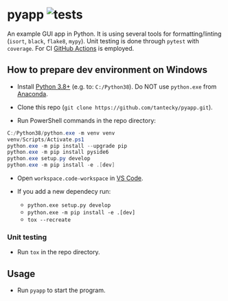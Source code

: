 # pyapp ![tests](https://github.com/tantecky/pyapp/actions/workflows/tests.yml/badge.svg)

An example GUI app in Python. It is using several tools for formatting/linting (`isort`, `black`, `flake8`, `mypy`). Unit testing is done through `pytest` with `coverage`. For CI [GitHub Actions](https://docs.github.com/en/actions) is employed.

## How to prepare dev environment on Windows

- Install [Python 3.8+](https://www.python.org/ftp/python/3.8.10/python-3.8) (e.g. to: `C:/Python38`). Do NOT use `python.exe` from [Anaconda](https://www.anaconda.com/products/individual).

- Clone this repo (`git clone https://github.com/tantecky/pyapp.git`).

- Run PowerShell commands in the repo directory:

```powershell
C:/Python38/python.exe -m venv venv
venv/Scripts/Activate.ps1
python.exe -m pip install --upgrade pip
python.exe -m pip install pyside6
python.exe setup.py develop
python.exe -m pip install -e .[dev]
```

- Open `workspace.code-workspace` in [VS Code](https://code.visualstudio.com/).

- If you add a new dependecy run:
  - `python.exe setup.py develop`
  - `python.exe -m pip install -e .[dev]`
  - `tox --recreate`

### Unit testing

- Run `tox` in the repo directory.

## Usage

- Run `pyapp` to start the program.
